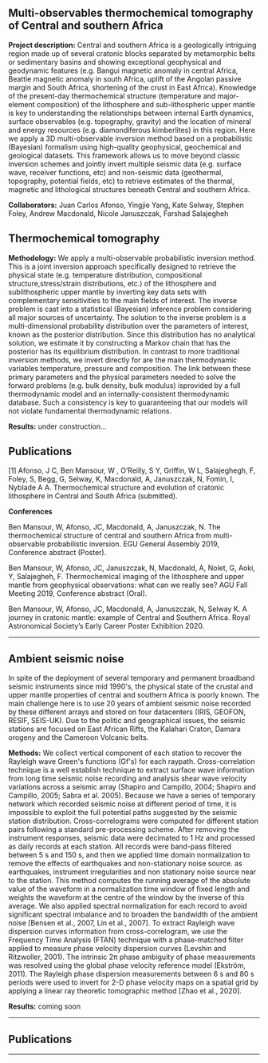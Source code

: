 ## Multi-observables thermochemical tomography of Central and southern Africa


**Project description:** Central and southern Africa is a geologically intriguing region made up of several cratonic blocks separated by metamorphic belts or sedimentary basins and showing exceptional geophysical and geodynamic features (e.g. Bangui magnetic anomaly in central Africa, Beattie magnetic anomaly in south Africa, uplift of the Angolan passive margin and South Africa, shortening of the crust in East Africa). Knowledge of the present-day thermochemical structure (temperature and major-element composition) of the lithosphere and sub-lithospheric upper mantle is key to understanding the relationships between internal Earth dynamics, surface observables (e.g. topography, gravity) and the location of mineral and energy resources (e.g. diamondiferous kimberlites) in this region. Here we apply a 3D multi-observable inversion method based on a probabilistic (Bayesian) formalism using high-quality geophysical, geochemical and geological datasets. This framework allows us to move beyond classic inversion schemes and jointly invert multiple seismic data (e.g. surface wave, receiver functions, etc) and non-seismic data (geothermal, topography, potential fields, etc) to retrieve estimates of the thermal, magnetic and lithological structures beneath Central and southern Africa.

**Collaborators:** Juan Carlos Afonso, Yingjie Yang, Kate Selway, Stephen Foley, Andrew Macdonald, Nicole Januszczak, Farshad Salajegheh 

## Thermochemical tomography
**Methodology:** We apply a multi-observable probabilistic inversion method. This is a joint inversion approach specifically designed to retrieve the physical state (e.g. temperature distribution, compositional structure,stress/strain distributions, etc.) of the lithosphere and sublithospheric upper mantle by inverting key data sets with complementary sensitivities to the main fields of interest. The inverse problem is cast into a statistical (Bayesian) inference problem considering all major sources of uncertainty. The solution to the inverse problem is a multi-dimensional probability distribution over the parameters of interest, known as the posterior distribution. Since this distribution has no analytical solution, we estimate it by constructing a Markov chain that has the posterior has its equilibrium distribution. In contrast to more traditional inversion methods, we invert directly for are the main thermodynamic variables temperature, pressure and composition. The link between these primary parameters and the physical parameters needed to solve the forward problems (e.g. bulk density, bulk modulus) isprovided by a full thermodynamic model and an internally-consistent thermodynamic database. Such a consistency is key to guaranteeing that our models will not violate fundamental thermodynamic relations.

**Results:**  under construction...

## Publications

[1] Afonso, J C, Ben Mansour, W , O’Reilly, S Y, Griffin, W L, Salajeghegh, F, Foley, S, Begg, G, Selway, K, Macdonald, A, Januszczak, N, Fomin, I, Nyblade A A. Thermochemical structure and evolution of cratonic lithosphere in Central and South Africa (submitted).

**Conferences**

Ben Mansour, W, Afonso, JC, Macdonald, A, Januszczak, N. The thermochemical structure of central and southern Africa from multi-observable probabilistic inversion. EGU General Assembly 2019, Conference abstract (Poster).

Ben Mansour, W, Afonso, JC, Januszczak, N,  Macdonald, A, Nolet, G, Aoki, Y, Salajegheh, F. Thermochemical imaging of the lithosphere and upper mantle from geophysical observations: what can we really see? AGU Fall Meeting 2019, Conference abstract (Oral).

Ben Mansour, W, Afonso, JC, Macdonald, A, Januszczak, N, Selway K. A journey in cratonic mantle: example of Central and Southern Africa. Royal Astronomical Society’s Early Career Poster Exhibition 2020.
 
---

## Ambient seismic noise
In spite of the deployment of several temporary  and permanent broadband seismic instruments since mid 1990's, the physical state of the crustal and upper mantle properties of central and southern Africa is poorly known. The main challenge here is to use 20 years of ambient seismic noise recorded by these different arrays and stored on four datacenters (IRIS, GEOFON, RESIF, SEIS-UK). Due to the politic and geographical issues, the seismic stations are focused on East African Rifts, the Kalahari Craton, Damara orogeny and the Cameroon Volcanic belts.

**Methods:** We collect vertical component of each station to recover the Rayleigh wave Green's functions (Gf's) for each raypath. Cross-correlation technique is a well establish technique to extract surface wave information from long time seismic noise recording and analysis shear wave velocity variations across a seismic array (Shapiro and Campillo, 2004; Shapiro and Campillo, 2005; Sabra et al. 2005). Because we have a series of temporary network which recorded seismic noise at different period of time, it is impossible to exploit the full potential paths suggested by the seismic station distribution. Cross-correlograms were computed for different station pairs following a standard pre-processing scheme. After removing the instrument responses, seismic data were decimated to 1 Hz and processed as daily records at each station. All records were band-pass filtered between 5 s and 150 s, and then we applied time domain normalization to remove the effects of earthquakes and non-stationary noise source. as earthquakes, instrument irregularities and non stationary noise source near to the station. This method computes the running average of the absolute value of the waveform in a normalization time window of fixed length and weights the waveform at the centre of the window by the inverse of this average. We also applied spectral normalization for each record to avoid significant spectral imbalance and to broaden the bandwidth of the ambient noise [Bensen et al., 2007, Lin et al., 2007]. To extract Rayleigh wave dispersion curves information from cross-correlogram, we use the Frequency Time Analysis (FTAN) technique with a phase-matched filter applied to measure phase velocity dispersion curves (Levshin and Ritzwoller, 2001). The intrinsic 2π phase ambiguity of phase measurements was resolved using the global phase velocity reference model (Ekström, 2011). The Rayleigh phase dispersion measurements between 6 s and 80 s periods were used to invert for 2-D phase velocity maps on a spatial grid by applying a linear ray theoretic tomographic method [Zhao et al., 2020].

**Results:** coming soon

---

## Publications



---
